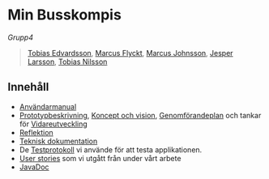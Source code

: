 # Min Busskompis

*Grupp4*

> [Tobias Edvardsson](https://github.com/tobedv), [Marcus Flyckt](https://github.com/maffan), [Marcus Johnsson](https://github.com/johnss0n), [Jesper Larsson](https://github.com/snapph), [Tobias Nilsson](https://github.com/laepen)

## Innehåll
* [Användarmanual](https://github.com/maffan/MinBusskompis/blob/master/Documentation/Anv%C3%A4ndarmanual.pdf)
* [Prototypbeskrivning](https://github.com/maffan/MinBusskompis/blob/master/Documentation/Prototyp.pdf), [Koncept och vision](https://github.com/maffan/MinBusskompis/blob/master/Documentation/Koncept%2C%20vision.pdf), [Genomförandeplan](https://github.com/maffan/MinBusskompis/blob/master/Documentation/Genonf%C3%B6rande.pdf) och tankar för [Vidareutveckling](https://github.com/maffan/MinBusskompis/blob/master/Documentation/Vidareutveckling.pdf)
* [Reflektion](https://github.com/maffan/MinBusskompis/blob/master/Documentation/Reflektion.md)
* [Teknisk dokumentation](https://github.com/maffan/MinBusskompis/blob/master/Documentation/Teknisk.md)
* De [Testprotokoll](https://github.com/maffan/MinBusskompis/blob/master/Documentation/Testprotokoll.md) vi använde för att testa applikationen.
* [User stories](https://github.com/maffan/MinBusskompis/blob/master/Documentation/Userstories.md) som vi utgått från under vårt arbete
* [JavaDoc](https://rawgit.com/maffan/MinBusskompis/master/JavaDoc/index.html)
